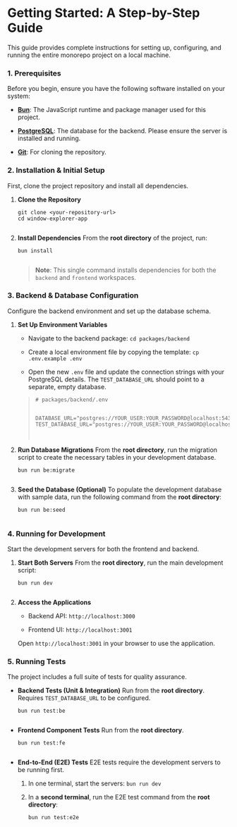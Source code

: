 <div contenteditable="true" translate="no" class="ProseMirror"><h1>Getting Started: A Step-by-Step Guide</h1><p>This guide provides complete instructions for setting up, configuring, and running the entire monorepo project on a local machine.</p><h3><strong>1. Prerequisites</strong></h3><p>Before you begin, ensure you have the following software installed on your system:</p><ul><li><p><a href="https://bun.sh/" title="null"><strong>Bun</strong></a>: The JavaScript runtime and package manager used for this project.</p></li><li><p><a href="https://www.postgresql.org/download/" title="null"><strong>PostgreSQL</strong></a>: The database for the backend. Please ensure the server is installed and running.</p></li><li><p><a href="https://git-scm.com/" title="null"><strong>Git</strong></a>: For cloning the repository.</p></li></ul><h3><strong>2. Installation &amp; Initial Setup</strong></h3><p>First, clone the project repository and install all dependencies.</p><ol><li><p><strong>Clone the Repository</strong></p><pre><code>git clone &lt;your-repository-url&gt;
cd window-explorer-app
<br class="ProseMirror-trailingBreak"></code></pre></li><li><p><strong>Install Dependencies</strong>
From the <strong>root directory</strong> of the project, run:</p><pre><code>bun install
<br class="ProseMirror-trailingBreak"></code></pre><blockquote><p><strong>Note</strong>: This single command installs dependencies for both the <code>backend</code> and <code>frontend</code> workspaces.</p></blockquote></li></ol><h3><strong>3. Backend &amp; Database Configuration</strong></h3><p>Configure the backend environment and set up the database schema.</p><ol><li><p><strong>Set Up Environment Variables</strong></p><ul><li><p>Navigate to the backend package: <code>cd packages/backend</code></p></li><li><p>Create a local environment file by copying the template: <code>cp .env.example .env</code></p></li><li><p>Open the new <code>.env</code> file and update the connection strings with your PostgreSQL details. The <code>TEST_DATABASE_URL</code> should point to a separate, empty database.</p></li></ul><blockquote><pre><code># packages/backend/.env

DATABASE_URL="postgres://YOUR_USER:YOUR_PASSWORD@localhost:5432/window_explorer_app"
TEST_DATABASE_URL="postgres://YOUR_USER:YOUR_PASSWORD@localhost:5432/window_explorer_test_db"
<br class="ProseMirror-trailingBreak"></code></pre></blockquote></li><li><p><strong>Run Database Migrations</strong>
From the <strong>root directory</strong>, run the migration script to create the necessary tables in your development database.</p><pre><code>bun run be:migrate
<br class="ProseMirror-trailingBreak"></code></pre></li><li><p><strong>Seed the Database (Optional)</strong>
To populate the development database with sample data, run the following command from the <strong>root directory</strong>:</p><pre><code>bun run be:seed
<br class="ProseMirror-trailingBreak"></code></pre></li></ol><h3><strong>4. Running for Development</strong></h3><p>Start the development servers for both the frontend and backend.</p><ol><li><p><strong>Start Both Servers</strong>
From the <strong>root directory</strong>, run the main development script:</p><pre><code>bun run dev
<br class="ProseMirror-trailingBreak"></code></pre></li><li><p><strong>Access the Applications</strong></p><ul><li><p>Backend API: <code>http://localhost:3000</code></p></li><li><p>Frontend UI: <code>http://localhost:3001</code></p></li></ul><p>Open <code>http://localhost:3001</code> in your browser to use the application.</p></li></ol><h3><strong>5. Running Tests</strong></h3><p>The project includes a full suite of tests for quality assurance.</p><ul><li><p><strong>Backend Tests (Unit &amp; Integration)</strong>
Run from the <strong>root directory</strong>. Requires <code>TEST_DATABASE_URL</code> to be configured.</p><pre><code>bun run test:be
<br class="ProseMirror-trailingBreak"></code></pre></li><li><p><strong>Frontend Component Tests</strong>
Run from the <strong>root directory</strong>.</p><pre><code>bun run test:fe
<br class="ProseMirror-trailingBreak"></code></pre></li><li><p><strong>End-to-End (E2E) Tests</strong>
E2E tests require the development servers to be running first.</p><ol><li><p>In one terminal, start the servers: <code>bun run dev</code></p></li><li><p>In a <strong>second terminal</strong>, run the E2E test command from the <strong>root directory</strong>:</p><pre><code>bun run test:e2e
<br class="ProseMirror-trailingBreak"></code></pre></li></ol></li></ul></div>
